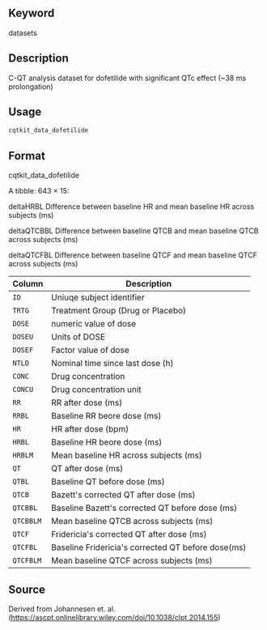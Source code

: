 ## Keyword

datasets

## Description

C-QT analysis dataset for dofetilide with significant QTc effect (~38 ms prolongation)

## Usage

```r
cqtkit_data_dofetilide
```

## Format

cqtkit_data_dofetilide

A tibble: 643 × 15:

deltaHRBL Difference between baseline HR and mean baseline HR across subjects (ms)

deltaQTCBBL Difference between baseline QTCB and mean baseline QTCB across subjects (ms)

deltaQTCFBL Difference between baseline QTCF and mean baseline QTCF across subjects (ms)

| Column | Description |
|--------|-------------|
| `ID` | Uniuqe subject identifier |
| `TRTG` | Treatment Group (Drug or Placebo) |
| `DOSE` | numeric value of dose |
| `DOSEU` | Units of DOSE |
| `DOSEF` | Factor value of dose |
| `NTLD` | Nominal time since last dose (h) |
| `CONC` | Drug concentration |
| `CONCU` | Drug concentration unit |
| `RR` | RR after dose (ms) |
| `RRBL` | Baseline RR beore dose (ms) |
| `HR` | HR after dose (bpm) |
| `HRBL` | Baseline HR beore dose (ms) |
| `HRBLM` | Mean baseline HR across subjects (ms) |
| `QT` | QT after dose (ms) |
| `QTBL` | Baseline QT before dose (ms) |
| `QTCB` | Bazett's corrected QT after dose (ms) |
| `QTCBBL` | Baseline Bazett's corrected QT before dose (ms) |
| `QTCBBLM` | Mean baseline QTCB across subjects (ms) |
| `QTCF` | Fridericia's corrected QT after dose (ms) |
| `QTCFBL` | Baseline Fridericia's corrected QT before dose(ms) |
| `QTCFBLM` | Mean baseline QTCF across subjects (ms) |

## Source

Derived from Johannesen et. al. (https://ascpt.onlinelibrary.wiley.com/doi/10.1038/clpt.2014.155)


